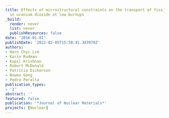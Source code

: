 ```yaml
---
title: Effects of microstructural constraints on the transport of fission products
  in uranium dioxide at low burnups
_build:
  render: never
  list: never
  publishResources: false
date: '2016-01-01'
publishDate: '2022-02-05T15:58:41.383970Z'
authors:
- Harn Chyi Lim
- Karin Rudman
- Kapil Krishnan
- Robert McDonald
- Patricia Dickerson
- Bowen Gong
- Pedro Peralta
publication_types:
- '2'
abstract: ''
featured: false
publication: '*Journal of Nuclear Materials*'
projects: [Nuclear]
---
```


